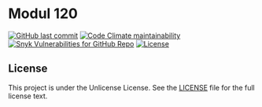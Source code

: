 # Modul 120

<!--
[![Jenkins](https://img.shields.io/jenkins/build?jobUrl=https%3A%2F%2Fci.ursinn.dev%2Fjob%2Fursinn%2Fjob%2Fschule-m120&logo=jenkins&style=for-the-badge)](https://ci.ursinn.dev/job/ursinn/job/schule-m120)
-->
[![GitHub last commit](https://img.shields.io/github/last-commit/ursinn/schule-m120?logo=github&style=for-the-badge)](https://github.com/ursinn/schule-m120/commits)
[![Code Climate maintainability](https://img.shields.io/codeclimate/maintainability/ursinn/schule-m120?logo=codeclimate&style=for-the-badge)](https://codeclimate.com/github/ursinn/schule-m120)
[![Snyk Vulnerabilities for GitHub Repo](https://img.shields.io/snyk/vulnerabilities/github/ursinn/schule-m120?logo=snyk&style=for-the-badge)](https://snyk.io/test/github/ursinn/schule-m120)
[![License](https://img.shields.io/github/license/ursinn/schule-m120?style=for-the-badge)](https://github.com/ursinn/schule-m120/blob/main/LICENSE)

## License

This project is under the Unlicense License. See the [LICENSE](https://github.com/ursinn/schule-m120/blob/main/LICENSE)
file for the full license text.
